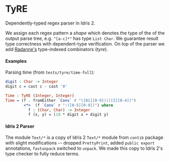 # TyRE

Dependently-typed regex parser in Idris 2.

We assign each regex pattern a _shape_ which denotes the type of the of the output parse tree, e.g. `"[a-c]*"` has type `List Char`. We guarantee result type correctness with dependent-type verification. On top of the parser we add [Radanne's](https://doi.org/10.1145/3294032.3294082) type-indexed combinators (_tyre_).

#### Examples
Parsing time (from `tests/tyre/time-full`):
```Idris
digit : Char -> Integer
digit c = cast c - cast '0'

Time : TyRE (Integer, Integer)
Time = (f . fromEither `Conv` r "([01][0-9])|([2][0-4])")
        <*>  (f `Conv` r ":([0-5][0-9])") where
          f : (Char, Char) -> Integer
          f (x, y) = (10 * digit x + digit y)
```

#### Idris 2 Parser
The module `Text/*` is a copy of Idris 2 `Text/*` module from `contib` package with slight modifications -- dropped `PrettyPrint`, added `public export` annotations, `fastunpack` switched to `unpack`. We made this copy to Idris 2's type checker to fully reduce terms.
